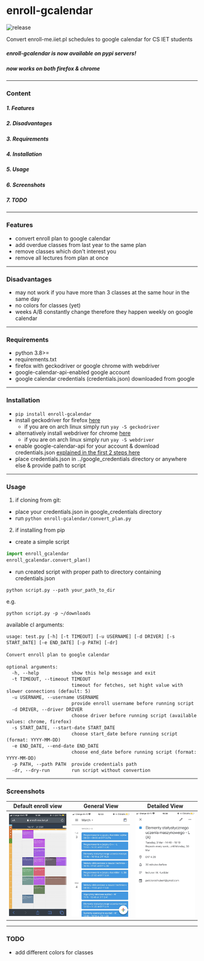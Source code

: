 # enroll-gcalendar
![release](https://img.shields.io/github/v/release/hoob3rt/enroll-calendar)&nbsp;

Convert enroll-me.iiet.pl schedules to google calendar for CS IET students
##### enroll-gcalendar is now available on pypi servers!
##### now works on both firefox & chrome
---
### Content
##### 1. Features
##### 2. Disadvantages
##### 3. Requirements
##### 4. Installation
##### 5. Usage
##### 6. Screenshots
##### 7. TODO
---
### Features
* convert enroll plan to google calendar
* add overdue classes from last year to the same plan
* remove classes which don't interest you
* remove all lectures from plan at once
---
### Disadvantages
* may not work if you have more than 3 classes at the same hour in the same day
* no colors for classes (yet)
* weeks A/B constantly change therefore they happen weekly on google calendar
---
### Requirements
* python 3.8>=
* requirements.txt
* firefox with geckodriver or google chrome with webdriver
* google-calendar-api-enabled google account
* google calendar credentials (credentials.json) downloaded from google
---
### Installation
* ```pip install enroll-gcalendar ```
* install geckodriver for firefox [here](https://github.com/mozilla/geckodriver/releases)
    * if you are on arch linux simply run ```yay -S geckodriver```
* alternatively install webdriver for chrome [here](https://chromedriver.chromium.org/downloads)
    * if you are on arch linux simply run ```yay -S webdriver```
* enable google-calendar-api for your account & download credentials.json
  [explained in the first 2 steps here](https://dev.to/megazear7/google-calendar-api-integration-made-easy-2a68)
* place credentials.json in ../google_credentials directory or anywhere else & provide path to script
---
### Usage
1. if cloning from git:
* place your credentials.json in google_credentials directory
* run ```python enroll-gcalendar/convert_plan.py```
2. if installing from pip
* create a simple script
```python
import enroll_gcalendar
enroll_gcalendar.convert_plan()
```
* run created script with proper path to directory containing credentials.json
```console
python script.py --path your_path_to_dir
```
e.g.
```console
python script.py -p ~/downloads
```

available cl arguments:
````
usage: test.py [-h] [-t TIMEOUT] [-u USERNAME] [-d DRIVER] [-s START_DATE] [-e END_DATE] [-p PATH] [-dr]

Convert enroll plan to google calendar

optional arguments:
  -h, --help            show this help message and exit
  -t TIMEOUT, --timeout TIMEOUT
                        timeout for fetches, set hight value with slower connections (default: 5)
  -u USERNAME, --username USERNAME
                        provide enroll username before running script
  -d DRIVER, --driver DRIVER
                        choose driver before running script (available values: chrome, firefox)
  -s START_DATE, --start-date START_DATE
                        choose start_date before running script (format: YYYY-MM-DD)
  -e END_DATE, --end-date END_DATE
                        choose end_date before running script (format: YYYY-MM-DD)
  -p PATH, --path PATH  provide credentials path
  -dr, --dry-run        run script without convertion
````
---
### Screenshots
Default enroll view             |  General View         | Detailed View
:-------------------------:|:-------------------------:|:--------:
![default](./screens/enroll.jpg)  |  ![general](./screens/general_view.jpg) | ![detailed](./screens/detailed_view.jpg)
---
### TODO
* add different colors for classes
